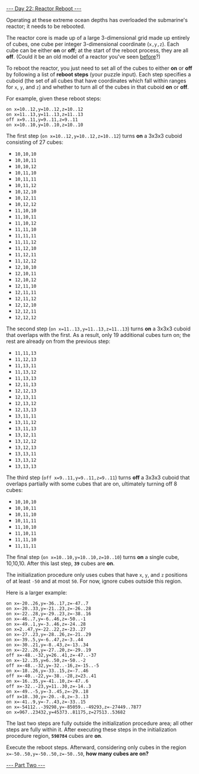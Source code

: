 [--- Day 22: Reactor Reboot ---](https://adventofcode.com/2021/day/22)

Operating at these extreme ocean depths has overloaded the submarine's reactor; it needs to be rebooted.

The reactor core is made up of a large 3-dimensional grid made up entirely of cubes, one cube per integer 3-dimensional coordinate (`x,y,z`). Each cube can be either **on** or **off**; at the start of the reboot process, they are all **off**. (Could it be an old model of a reactor you've seen [before](https://adventofcode.com/2020/day/17)?)

To reboot the reactor, you just need to set all of the cubes to either **on** or **off** by following a list of **reboot steps** (your puzzle input). Each step specifies a cuboid (the set of all cubes that have coordinates which fall within ranges for `x`, `y`, and `z`) and whether to turn all of the cubes in that cuboid **on** or **off**.

For example, given these reboot steps:
```
on x=10..12,y=10..12,z=10..12
on x=11..13,y=11..13,z=11..13
off x=9..11,y=9..11,z=9..11
on x=10..10,y=10..10,z=10..10
```
The first step (`on x=10..12,y=10..12,z=10..12`) turns **on** a 3x3x3 cuboid consisting of 27 cubes:

  - `10,10,10`
  - `10,10,11`
  - `10,10,12`
  - `10,11,10`
  - `10,11,11`
  - `10,11,12`
  - `10,12,10`
  - `10,12,11`
  - `10,12,12`
  - `11,10,10`
  - `11,10,11`
  - `11,10,12`
  - `11,11,10`
  - `11,11,11`
  - `11,11,12`
  - `11,12,10`
  - `11,12,11`
  - `11,12,12`
  - `12,10,10`
  - `12,10,11`
  - `12,10,12`
  - `12,11,10`
  - `12,11,11`
  - `12,11,12`
  - `12,12,10`
  - `12,12,11`
  - `12,12,12`

The second step (`on x=11..13,y=11..13,z=11..13`) turns **on** a 3x3x3 cuboid that overlaps with the first. As a result, only 19 additional cubes turn on; the rest are already on from the previous step:

  - `11,11,13`
  - `11,12,13`
  - `11,13,11`
  - `11,13,12`
  - `11,13,13`
  - `12,11,13`
  - `12,12,13`
  - `12,13,11`
  - `12,13,12`
  - `12,13,13`
  - `13,11,11`
  - `13,11,12`
  - `13,11,13`
  - `13,12,11`
  - `13,12,12`
  - `13,12,13`
  - `13,13,11`
  - `13,13,12`
  - `13,13,13`

The third step (`off x=9..11,y=9..11,z=9..11`) turns **off** a 3x3x3 cuboid that overlaps partially with some cubes that are on, ultimately turning off 8 cubes:

  - `10,10,10`
  - `10,10,11`
  - `10,11,10`
  - `10,11,11`
  - `11,10,10`
  - `11,10,11`
  - `11,11,10`
  - `11,11,11`

The final step (`on x=10..10,y=10..10,z=10..10`) turns **on** a single cube, 10,10,10. After this last step, **`39`** cubes are **on**.

The initialization procedure only uses cubes that have `x`, `y`, and `z` positions of at least `-50` and at most `50`. For now, ignore cubes outside this region.

Here is a larger example:
```
on x=-20..26,y=-36..17,z=-47..7
on x=-20..33,y=-21..23,z=-26..28
on x=-22..28,y=-29..23,z=-38..16
on x=-46..7,y=-6..46,z=-50..-1
on x=-49..1,y=-3..46,z=-24..28
on x=2..47,y=-22..22,z=-23..27
on x=-27..23,y=-28..26,z=-21..29
on x=-39..5,y=-6..47,z=-3..44
on x=-30..21,y=-8..43,z=-13..34
on x=-22..26,y=-27..20,z=-29..19
off x=-48..-32,y=26..41,z=-47..-37
on x=-12..35,y=6..50,z=-50..-2
off x=-48..-32,y=-32..-16,z=-15..-5
on x=-18..26,y=-33..15,z=-7..46
off x=-40..-22,y=-38..-28,z=23..41
on x=-16..35,y=-41..10,z=-47..6
off x=-32..-23,y=11..30,z=-14..3
on x=-49..-5,y=-3..45,z=-29..18
off x=18..30,y=-20..-8,z=-3..13
on x=-41..9,y=-7..43,z=-33..15
on x=-54112..-39298,y=-85059..-49293,z=-27449..7877
on x=967..23432,y=45373..81175,z=27513..53682
```
The last two steps are fully outside the initialization procedure area; all other steps are fully within it. After executing these steps in the initialization procedure region, **`590784`** cubes are **on**.

Execute the reboot steps. Afterward, considering only cubes in the region `x=-50..50,y=-50..50,z=-50..50`, **how many cubes are on?**

[--- Part Two ---](https://adventofcode.com/2021/day/22)
